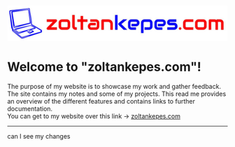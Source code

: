 ![zoltankepes.com logo](./assets/images/logo/zoltankepes_laptop_logo_title.jpg)

# Welcome to "zoltankepes.com"!

The purpose of my website is to showcase my work and gather feedback. The site contains my notes and some of my projects. This read me provides an overview of the different features and contains links to further documentation.  
You can get to my website over this link -> [zoltankepes.com](https://www.zoltankepes.com/)

---
can I see my changes
